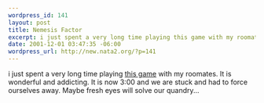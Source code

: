 ```yaml
--- 
wordpress_id: 141
layout: post
title: Nemesis Factor
excerpt: i just spent a very long time playing this game with my roomates. It is wonderful and addicting. It is now 3:00 and we are stuck and had to force ourselves away. Maybe fresh eyes will solve our quandry...
date: 2001-12-01 03:47:35 -06:00
wordpress_url: http://new.nata2.org/?p=141
---
```

i just spent a very long time playing <a href="http://www.amazon.com/exec/obidos/ASIN/B00005BY5B/nata2productions">this game</a> with my roomates. It is wonderful and addicting. It is now 3:00 and we are stuck and had to force ourselves away. Maybe fresh eyes will solve our quandry...
